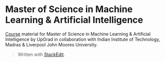 
# Master of Science in Machine Learning & Artificial Intelligence
[Course](https://www.upgrad.com/us/machine-learning-ms-ljmu-iitm) material for Master of Science in Machine Learning & Artificial Intelligence by UpGrad in collaboration with Indian Institute of Technology, Madras & Liverpool John Moores University. 

> Written with [StackEdit](https://stackedit.io/).
